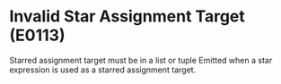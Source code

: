 # Invalid Star Assignment Target (E0113)

Starred assignment target must be in a list or tuple Emitted when a star
expression is used as a starred assignment target.
